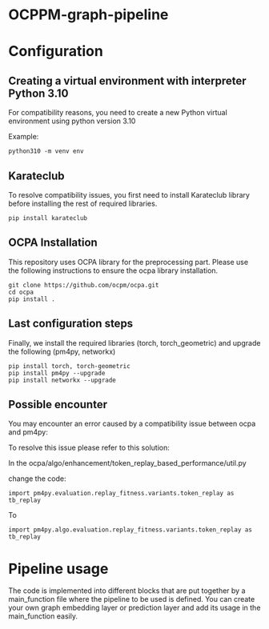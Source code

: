 # OCPPM-graph-pipeline

# Configuration
## Creating a virtual environment with interpreter Python 3.10
For compatibility reasons, you need to create a new Python virtual environment using python version 3.10

Example:

    python310 -m venv env

## Karateclub
To resolve compatibility issues, you first need to install Karateclub library before installing the rest of required libraries.

    pip install karateclub
## OCPA Installation
This repository uses OCPA library for the preprocessing part. Please use the following instructions to ensure the ocpa library installation.

    git clone https://github.com/ocpm/ocpa.git
    cd ocpa
    pip install .
    
## Last configuration steps

Finally, we install the required libraries (torch, torch_geometric) and upgrade the following (pm4py, networkx)

    pip install torch, torch-geometric
    pip install pm4py --upgrade
    pip install networkx --upgrade

## Possible encounter
You may encounter an error caused by a compatibility issue between ocpa and pm4py:

To resolve this issue please refer to this solution:

In the ocpa/algo/enhancement/token_replay_based_performance/util.py

change the code:
    
    import pm4py.evaluation.replay_fitness.variants.token_replay as tb_replay 
To

    import pm4py.algo.evaluation.replay_fitness.variants.token_replay as tb_replay 

# Pipeline usage

The code is implemented into different blocks that are put together by a main_function file where the pipeline to be used is defined.
You can create your own graph embedding layer or prediction layer and add its usage in the main_function easily.

